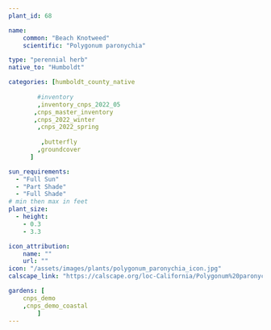 ```yaml
---
plant_id: 68

name: 
    common: "Beach Knotweed"     
    scientific: "Polygonum paronychia"  

type: "perennial herb"
native_to: "Humboldt"

categories: [humboldt_county_native
        
        #inventory 
        ,inventory_cnps_2022_05
       ,cnps_master_inventory
       ,cnps_2022_winter
        ,cnps_2022_spring
       
         ,butterfly
        ,groundcover
      ]

sun_requirements:
  - "Full Sun"
  - "Part Shade"
  - "Full Shade"
# min then max in feet
plant_size:
  - height: 
    - 0.3
    - 3.3

icon_attribution:
    name: ""
    url: ""
icon: "/assets/images/plants/polygonum_paronychia_icon.jpg" 
calscape_link: "https://calscape.org/loc-California/Polygonum%20paronychia(%20)"

gardens: [
    cnps_demo
    ,cnps_demo_coastal
        ]
---
```

